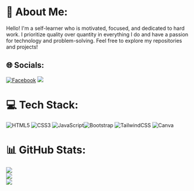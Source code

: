 
# 💫 About Me:
Hello! I'm a self-learner who is motivated, focused, and dedicated to hard work. I prioritize quality over quantity in everything I do and have a passion for technology and problem-solving. Feel free to explore my repositories and projects!
  


## 🌐 Socials:
[![Facebook](https://img.shields.io/badge/Facebook-%231877F2.svg?logo=Facebook&logoColor=white)](https://facebook.com/Chalehin) 
![](https://komarev.com/ghpvc/?username=soriful-chalehin&style=flat-square)
# 💻 Tech Stack:
![HTML5](https://img.shields.io/badge/html5-%23E34F26.svg?style=for-the-badge&logo=html5&logoColor=white) ![CSS3](https://img.shields.io/badge/css3-%231572B6.svg?style=for-the-badge&logo=css3&logoColor=white) ![JavaScript](https://img.shields.io/badge/javascript-%23323330.svg?style=for-the-badge&logo=javascript&logoColor=%23F7DF1E)![Bootstrap](https://img.shields.io/badge/bootstrap-%238511FA.svg?style=for-the-badge&logo=bootstrap&logoColor=white) ![TailwindCSS](https://img.shields.io/badge/tailwindcss-%2338B2AC.svg?style=for-the-badge&logo=tailwind-css&logoColor=white) ![Canva](https://img.shields.io/badge/Canva-%2300C4CC.svg?style=for-the-badge&logo=Canva&logoColor=white)
# 📊 GitHub Stats:
![](https://github-readme-stats.vercel.app/api?username=soriful-chalehin&theme=dark&hide_border=false&include_all_commits=false&count_private=true)<br/>
![](https://github-readme-streak-stats.herokuapp.com/?user=soriful-chalehin&theme=dark&hide_border=false)<br/>
![](https://github-readme-stats.vercel.app/api/top-langs/?username=soriful-chalehin&theme=dark&hide_border=false&include_all_commits=true&count_private=true&layout=compact)


